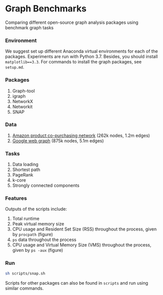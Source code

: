 # Graph Benchmarks
Comparing different open-source graph analysis packages using benchmark graph tasks

### Environment
We suggest set up different Anaconda virtual environments for each of the packages.
Experiments are run with Python 3.7. Besides, you should install `matplotlib==3.3`.
For commands to install the graph packages, see `setup.md`.

### Packages
1. Graph-tool
2. igraph
3. NetworkX
4. Networkit
5. SNAP

### Data
1. [Amazon product co-purchasing network](https://snap.stanford.edu/data/amazon0302.html) (262k nodes, 1.2m edges)
2. [Google web graph](https://snap.stanford.edu/data/web-Google.html) (875k nodes, 5.1m edges)

### Tasks
1. Data loading
2. Shortest path
3. PageRank
4. k-core
5. Strongly connected components

### Features
Outputs of the scripts include:
1. Total runtime
2. Peak virtual memory size
3. CPU usage and Resident Set Size (RSS) throughout the process, given by `procpath` (figure)
4. `ps` data throughout the process
5. CPU usage and Virtual Memory Size (VMS) throughout the process, given by `ps -aux` (figure)

### Run
```bash
sh scripts/snap.sh
```
Scripts for other packages can also be found in `scripts` and run using similar commands.
